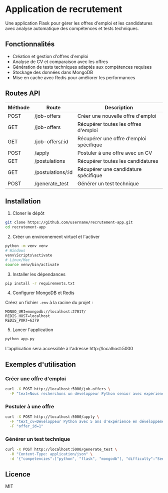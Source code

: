 # Application de recrutement

Une application Flask pour gérer les offres d'emploi et les candidatures avec analyse automatique des compétences et tests techniques.

## Fonctionnalités

- Création et gestion d'offres d'emploi
- Analyse de CV et comparaison avec les offres
- Génération de tests techniques adaptés aux compétences requises
- Stockage des données dans MongoDB
- Mise en cache avec Redis pour améliorer les performances

## Routes API

| Méthode | Route | Description |
|---------|-------|-------------|
| POST | /job-offers | Créer une nouvelle offre d'emploi |
| GET | /job-offers | Récupérer toutes les offres d'emploi |
| GET | /job-offers/:id | Récupérer une offre d'emploi spécifique |
| POST | /apply | Postuler à une offre avec un CV |
| GET | /postulations | Récupérer toutes les candidatures |
| GET | /postulations/:id | Récupérer une candidature spécifique |
| POST | /generate_test | Générer un test technique |

## Installation

1. Cloner le dépôt

```bash
git clone https://github.com/username/recrutement-app.git
cd recrutement-app
```

2. Créer un environnement virtuel et l'activer

```bash
python -m venv venv
# Windows
venv\Scripts\activate
# Linux/Mac
source venv/bin/activate
```

3. Installer les dépendances

```bash
pip install -r requirements.txt
```

4. Configurer MongoDB et Redis

Créez un fichier `.env` à la racine du projet :

```
MONGO_URI=mongodb://localhost:27017/
REDIS_HOST=localhost
REDIS_PORT=6379
```

5. Lancer l'application

```bash
python app.py
```

L'application sera accessible à l'adresse http://localhost:5000

## Exemples d'utilisation

### Créer une offre d'emploi

```bash
curl -X POST http://localhost:5000/job-offers \
  -F "text=Nous recherchons un développeur Python senior avec expérience en Flask et MongoDB. Compétences requises : Python, Flask, REST API, MongoDB, Git."
```

### Postuler à une offre

```bash
curl -X POST http://localhost:5000/apply \
  -F "text_cv=Développeur Python avec 5 ans d'expérience en développement web. Maîtrise de Flask, Django, MongoDB et PostgreSQL." \
  -F "offer_id=1"
```

### Générer un test technique

```bash
curl -X POST http://localhost:5000/generate_test \
  -H "Content-Type: application/json" \
  -d '{"competencies":["python", "flask", "mongodb"], "difficulty":"Senior"}'
```

## Licence

MIT 